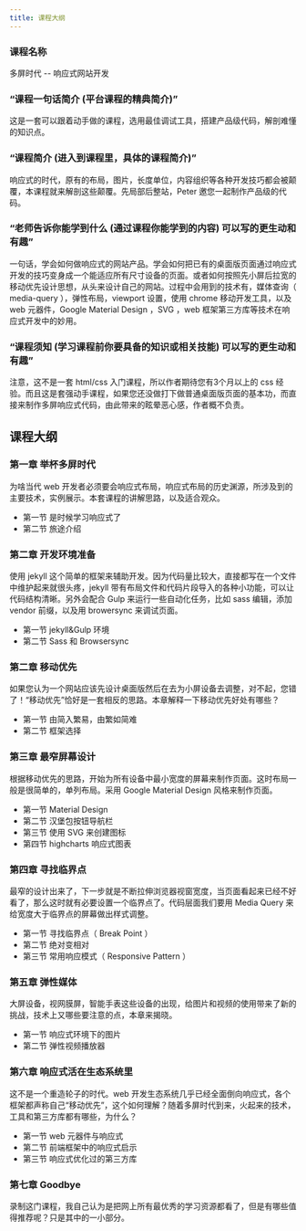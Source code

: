 ```yaml
---
title: 课程大纲
---
```


<!-- more： wiki-imooc.md
 -->

### 课程名称

多屏时代 -- 响应式网站开发

### “课程一句话简介 (平台课程的精典简介)”

这是一套可以跟着动手做的课程，选用最佳调试工具，搭建产品级代码，解剖难懂的知识点。

### “课程简介 (进入到课程里，具体的课程简介)”

响应式的时代，原有的布局，图片，长度单位，内容组织等各种开发技巧都会被颠覆，本课程就来解剖这些颠覆。先局部后整站，Peter 邀您一起制作产品级的代码。


### “老师告诉你能学到什么 (通过课程你能学到的内容) 可以写的更生动和有趣”

一句话，学会如何做响应式的网站产品。学会如何把已有的桌面版页面通过响应式开发的技巧变身成一个能适应所有尺寸设备的页面。或者如何按照先小屏后拉宽的移动优先设计思想，从头来设计自己的网站。过程中会用到的技术有，媒体查询（ media-query ），弹性布局，viewport 设置，使用 chrome 移动开发工具，以及 web 元器件，Google Material Design ，SVG ，web 框架第三方库等技术在响应式开发中的妙用。

### “课程须知 (学习课程前你要具备的知识或相关技能) 可以写的更生动和有趣”

注意，这不是一套 html/css 入门课程，所以作者期待您有3个月以上的 css 经验。而且这是套强动手课程，如果您还没做打下做普通桌面版页面的基本功，而直接来制作多屏响应式代码，由此带来的眩晕恶心感，作者概不负责。


## 课程大纲

### 第一章 举杯多屏时代

为啥当代 web 开发者必须要会响应式布局，响应式布局的历史渊源，所涉及到的主要技术，实例展示。本套课程的讲解思路，以及适合观众。

- 第一节 是时候学习响应式了
- 第二节 旅途介绍

### 第二章 开发环境准备

使用 jekyll 这个简单的框架来辅助开发。因为代码量比较大，直接都写在一个文件中维护起来就很头疼，jekyll 带有布局文件和代码片段导入的各种小功能，可以让代码结构清晰。另外会配合 Gulp 来运行一些自动化任务，比如 sass 编辑，添加 vendor 前缀，以及用 browersync 来调试页面。

- 第一节 jekyll&Gulp 环境
- 第二节 Sass 和 Browsersync

### 第二章 移动优先

如果您认为一个网站应该先设计桌面版然后在去为小屏设备去调整，对不起，您错了！“移动优先”恰好是一套相反的思路。本章解释一下移动优先好处有哪些？

- 第一节 由简入繁易，由繁如简难
- 第二节 框架选择


### 第三章 最窄屏幕设计

根据移动优先的思路，开始为所有设备中最小宽度的屏幕来制作页面。这时布局一般是很简单的，单列布局。采用 Google Material Design 风格来制作页面。

- 第一节 Material Design
- 第二节 汉堡包按钮导航栏
- 第三节 使用 SVG 来创建图标
- 第四节 highcharts 响应式图表

### 第四章 寻找临界点

最窄的设计出来了，下一步就是不断拉伸浏览器视窗宽度，当页面看起来已经不好看了，那么这时就有必要设置一个临界点了。代码层面我们要用 Media Query 来给宽度大于临界点的屏幕做出样式调整。

- 第一节 寻找临界点（ Break Point ）
- 第二节 绝对变相对
- 第三节 常用响应模式（ Responsive Pattern ）


### 第五章 弹性媒体

大屏设备，视网膜屏，智能手表这些设备的出现，给图片和视频的使用带来了新的挑战，技术上又哪些要注意的点，本章来揭晓。

- 第一节 响应式环境下的图片
- 第二节 弹性视频播放器


### 第六章 响应式活在生态系统里

这不是一个重造轮子的时代。web 开发生态系统几乎已经全面倒向响应式，各个框架都声称自己“移动优先”，这个如何理解？随着多屏时代到来，火起来的技术，工具和第三方库都有哪些，为什么？

- 第一节 web 元器件与响应式
- 第二节 前端框架中的响应式启示
- 第三节 响应式优化过的第三方库

### 第七章 Goodbye

录制这门课程，我自己认为是把网上所有最优秀的学习资源都看了，但是有哪些值得推荐呢？只是其中的一小部分。

